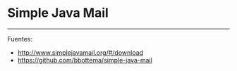 # Simple Java Mail

---

Fuentes:

+ http://www.simplejavamail.org/#/download
+ https://github.com/bbottema/simple-java-mail